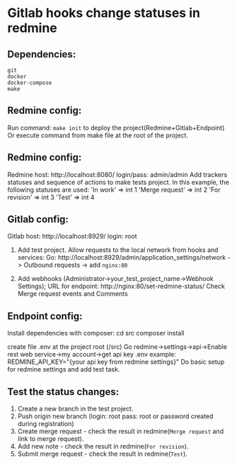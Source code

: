 # Gitlab hooks change statuses in redmine

## Dependencies:

    git
    docker
    docker-compose
    make

## Redmine config:
Run command: `make init` to deploy the project(Redmine+Gitlab+Endpoint)
Or execute command from make file at the root of the project.

## Redmine config:
Redmine host:
http://localhost:8080/  login/pass: admin/admin
Add trackers statuses and sequence of actions to make tests project.
In this example, the following statuses are used:
'In work' => int 1
'Merge request' => int 2
'For revision' => int 3
'Test' => int 4

## Gitlab config:
Gitlab host:
http://localhost:8929/ login: root
1.  Add test project.
    Allow requests to the local network from hooks and services:
    Go: http://localhost:8929/admin/application_settings/network -> Outbound requests -> add `nginx:80`

2.  Add webhooks (Administrator->your_test_project_name->Webhook Settings);
    URL for endpoint: http://nginx:80/set-redmine-status/
    Check Merge request events and Comments

## Endpoint config:
Install dependencies with composer:
cd src
composer install

create file .env at the project root (/src)
Go redmine->settings->api->Enable rest web service->my account->get api key
.env example: REDMINE_API_KEY="{your api key from redmine settings}"
Do basic setup for redmine settings and add test task.

## Test the status changes:
1. Create a new branch in the test project.
2. Push origin new branch (login: root pass: root or password created during registration)
3. Create merge request - check the result in redmine(`Merge request` and link to merge request).
4. Add new note - check the result in redmine(`For revision`).
4. Submit merge request - check the result in redmine(`Test`).